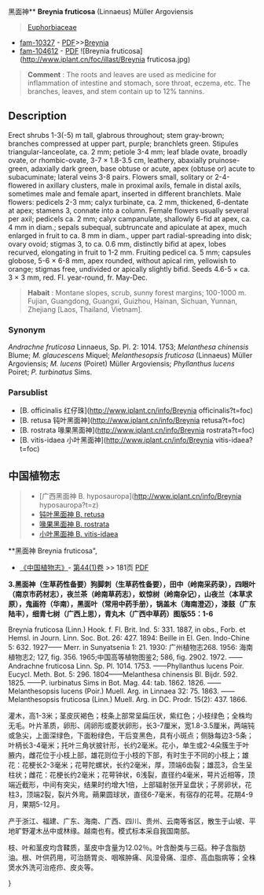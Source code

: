 黑面神** **Breynia fruticosa** (Linnaeus) Müller Argoviensis

> [Euphorbiaceae](http://www.iplant.cn/info/Euphorbiaceae?t=foc)
* [fam-10327](http://www.iplant.cn/foc/fam/10327) - [PDF](http://www.iplant.cn/foc/pdf/Euphorbiaceae.pdf)>>[Breynia](http://www.iplant.cn/info/Breynia?t=foc)
* [fam-104612](http://www.iplant.cn/foc/fam/104612) - [PDF](http://www.iplant.cn/foc/pdf/Breynia.pdf)
![Breynia fruticosa](http://www.iplant.cn/foc/illast/Breynia fruticosa.jpg)

> **Comment** : 
> The roots and leaves are used as medicine for inflammation of intestine and stomach, sore throat, eczema, etc. The branches, leaves, and stem contain up to 12% tannins.

## Description

Erect shrubs 1-3(-5) m tall, glabrous throughout; stem gray-brown; branches compressed at upper part, purple; branchlets green. Stipules triangular-lanceolate, ca. 2 mm; petiole 3-4 mm; leaf blade ovate, broadly ovate, or rhombic-ovate, 3-7 × 1.8-3.5 cm, leathery, abaxially pruinose-green, adaxially dark green, base obtuse or acute, apex (obtuse or) acute to subacuminate; lateral veins 3-8 pairs. Flowers small, solitary or 2-4-flowered in axillary clusters, male in proximal axils, female in distal axils, sometimes male and female apart, inserted in different branchlets. Male flowers: pedicels 2-3 mm; calyx turbinate, ca. 2 mm, thickened, 6-dentate at apex; stamens 3, connate into a column. Female flowers usually several per axil; pedicels ca. 2 mm; calyx campanulate, shallowly 6-fid at apex, ca. 4 mm in diam.; sepals subequal, subtruncate and apiculate at apex, much enlarged in fruit to ca. 8 mm in diam., upper part radial-spreading into disk; ovary ovoid; stigmas 3, to ca. 0.6 mm, distinctly bifid at apex, lobes recurved, elongating in fruit to 1-2 mm. Fruiting pedicel ca. 5 mm; capsules globose, 5-6 × 6-8 mm, apex rounded, without apical rim, yellowish to orange; stigmas free, undivided or apically slightly bifid. Seeds 4.6-5 × ca. 3 × 3 mm, red. Fl. year-round, fr. May-Dec.

> **Habait** : 
> Montane slopes, scrub, sunny forest margins; 100-1000 m. Fujian, Guangdong, Guangxi, Guizhou, Hainan, Sichuan, Yunnan, Zhejiang [Laos, Thailand, Vietnam].

### Synonym
*Andrachne fruticosa* Linnaeus, Sp. Pl. 2: 1014. 1753; *Melanthesa chinensis* Blume; *M. glaucescens* Miquel; *Melanthesopsis fruticosa* (Linnaeus) Müller Argoviensis; *M. lucens* (Poiret) Müller Argoviensis; *Phyllanthus lucens* Poiret; *P. turbinatus* Sims.


### Parsublist

* [B.  officinalis  红仔珠](http://www.iplant.cn/info/Breynia officinalis?t=foc)
* [B.  retusa  钝叶黑面神](http://www.iplant.cn/info/Breynia retusa?t=foc)
* [B.  rostrata  喙果黑面神](http://www.iplant.cn/info/Breynia rostrata?t=foc)
* [B.  vitis-idaea  小叶黑面神](http://www.iplant.cn/info/Breynia vitis-idaea?t=foc)

## 中国植物志

> * [广西黑面神  B.  hyposauropa](http://www.iplant.cn/info/Breynia hyposauropa?t=z)
> * [钝叶黑面神  B.  retusa](Breynia-retusa-钝叶黑面神.md)
> * [喙果黑面神  B.  rostrata](Breynia-rostrata-喙果黑面神.md)
> * [小叶黑面神  B.  vitis-idaea](Breynia-vitis-idaea-小叶黑面神.md)

**黑面神 Breynia fruticosa",


* [《中国植物志》](http://www.iplant.cn/frps)- [第44(1)卷](http://www.iplant.cn/frps/vol/44(1)) >> 181页 [PDF](http://www.iplant.cn/frps/pdf/44(1)/181a.PDF)

**3.黑面神（生草药性备要）狗脚刺（生草药性备要），田中（岭南采药录），四眼叶（南京市药材志），夜兰茶（岭南草药志），蚁惊树（岭南杂记），山夜兰（本草求原），鬼画符（华南），黑面叶（常用中药手册），锅盖木（海南澄迈），漆鼓（广东陆丰），细青七树（广西上思），青丸木（广西中草药）图版55：1-6**

Breynia fruticosa (Linn.) Hook. f. Fl. Brit. Ind. 5: 331. 1887, in obs., Forb. et Hemsl. in Journ. Linn. Soc. Bot. 26: 427. 1894: Beille in El. Gen. Indo-Chine 5: 632. 1927—— Merr. in Sunyatsenia 1: 21. 1930: 广州植物志268. 1956: 海南植物志2; 127, fig. 356. 1965;中国高等植物图鉴2; 586, fig. 2902. 1972. ——Andrachne fruticosa Linn. Sp. Pl. 1014. 1753. ——Phyllanthus lucens Poir. Eucycl. Meth. Bot. 5: 296. 1804——Melanthesa chinensis Bl. Bijdr. 592. 1825. ——P. iurbinatus Sims in Bot. Mag. 44: tab. 1862. 1826. ——Melanthesopsis lucens (Poir.) Muell. Arg. in Linnaea 32: 75. 1863. ——Melanthesopsis fruticosa (Linn.) Muell. Arg. in DC. Prodr. 15(2): 437. 1866.

灌木，高1-3米；茎皮灰褐色；枝条上部常呈扁压状，紫红色；小枝绿色；全株均无毛。叶片革质，卵形、阔卵形或菱状卵形，长3-7厘米，宽1.8-3.5厘米，两端钝或急尖，上面深绿色，下面粉绿色，干后变黑色，具有小斑点；侧脉每边3-5条；叶柄长3-4毫米；托叶三角状披针形，长约2毫米。花小，单生或2-4朵簇生于叶腋内，雌花位于小枝上部，雄花则位于小枝的下部，有时生于不同的小枝上；雄花：花梗长2-3毫米；花萼陀螺状，长约2毫米，厚，顶端6齿裂；雄蕊3，合生呈柱状；雌花：花梗长约2毫米；花萼钟状，6浅裂，直径约4毫米，萼片近相等，顶端近截形，中间有突尖，结果时约增大1倍，上部辐射张开呈盘状；子房卵状，花柱3，顶端2裂，裂片外弯。蒴果圆球状，直径6-7毫米，有宿存的花萼。花期4-9月，果期5-12月。

产于浙江、福建、广东、海南、广西、四川、贵州、云南等省区，散生于山坡、平地旷野灌木丛中或林缘。越南也有。模式标本采自我国南部。

枝、叶和茎皮均含鞣质，茎皮中含量为12.02％。叶含酚类与三萜。种子含脂肪油。根、叶供药用，可治肠胃炎、咽喉肿痛、风湿骨痛、湿疹、高血脂病等；全株煲水外洗可治疮疖、皮炎等。


}